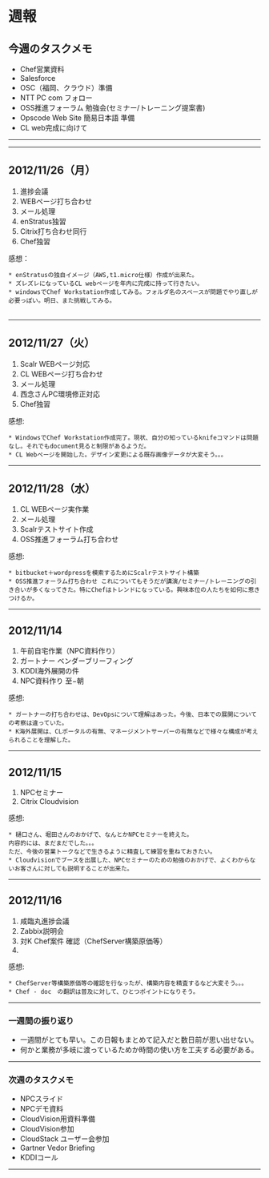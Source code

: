 # 週報


## 今週のタスクメモ

- Chef営業資料
- Salesforce
- OSC（福岡、クラウド）準備
- NTT PC com フォロー
- OSS推進フォーラム 勉強会(セミナー/トレーニング提案書)
- Opscode Web Site 簡易日本語 準備
- CL web完成に向けて





---

---

## 2012/11/26（月）

1. 進捗会議
2. WEBページ打ち合わせ
3. メール処理
4. enStratus独習
5. Citrix打ち合わせ同行
6. Chef独習


感想：

	* enStratusの独自イメージ（AWS,t1.micro仕様）作成が出来た。
	* ズレズレになっているCL webページを年内に完成に持って行きたい。
	* windowsでChef Workstation作成してみる。フォルダ名のスペースが問題でやり直しが必要っぽい。明日、また挑戦してみる。
	　

---

## 2012/11/27（火）

1. Scalr WEBページ対応
2. CL WEBページ打ち合わせ
3. メール処理
4. 西念さんPC環境修正対応
5. Chef独習

感想:

    * WindowsでChef Workstation作成完了。現状、自分の知っているknifeコマンドは問題なし。それでもdocument見ると制限があるようだ。
    * CL Webページを開始した。デザイン変更による既存画像データが大変そう。。。    
	
---

## 2012/11/28（水）

1. CL WEBページ実作業
2. メール処理
3. Scalrテストサイト作成
4. OSS推進フォーラム打ち合わせ

感想:

    * bitbucket＋wordpressを模索するためにScalrテストサイト構築
    * OSS推進フォーラム打ち合わせ これについてもそうだが講演/セミナー/トレーニングの引き合いが多くなってきた。特にChefはトレンドになっている。興味本位の人たちを如何に惹きつけるか。
    
	
---

## 2012/11/14

1. 午前自宅作業（NPC資料作り）
2. ガートナー ベンダーブリーフィング
3. KDDI海外展開の件
4. NPC資料作り 至−朝

感想:

    * ガートナーの打ち合わせは、DevOpsについて理解はあった。今後、日本での展開についての考察は違っていた。
    * K海外展開は、CLポータルの有無、マネージメントサーバーの有無などで様々な構成が考えられることを理解した。
    
	
---

## 2012/11/15

1. NPCセミナー
2. Citrix Cloudvision


感想:

    * 樋口さん、堀田さんのおかげで、なんとかNPCセミナーを終えた。
    内容的には、まだまだでした。。。
    ただ、今後の営業トークなどで生きるように精査して練習を重ねておきたい。
    * Cloudvisionでブースを出展した、NPCセミナーのための勉強のおかげで、よくわからないお客さんに対しても説明することが出来た。
    
	
---

## 2012/11/16

1. 咸臨丸進捗会議
2. Zabbix説明会
3. 対K Chef案件 確認（ChefServer構築原価等）
4. 


感想:

    * ChefServer等構築原価等の確認を行なったが、構築内容を精査するなど大変そう。。。
    * Chef - doc　の翻訳は普及に対して、ひとつポイントになりそう。
    
	
---





### 一週間の振り返り


-  一週間がとても早い。この日報もまとめて記入だと数日前が思い出せない。
-  何かと業務が多岐に渡っているためか時間の使い方を工夫する必要がある。


---

### 次週のタスクメモ

- NPCスライド
- NPCデモ資料
- CloudVision用資料準備
- CloudVision参加
- CloudStack ユーザー会参加
- Gartner Vedor Briefing
- KDDIコール

---